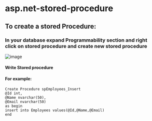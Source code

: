 # asp.net-stored-procedure
## To create a stored Procedure:
### In your database expand Programmability section and right click on stored procedure and create new stored procedure
![image](https://user-images.githubusercontent.com/47690409/142003932-767c675a-1855-4788-8221-6be4c2644351.png)

#### Write Stored procedure

#### For example: 
```
Create Procedure spEmployees_Insert
@Id int,
@Name nvarchar(50),
@Email nvarchar(50)
as begin
insert into Employees values(@Id,@Name,@Email)
end
```
